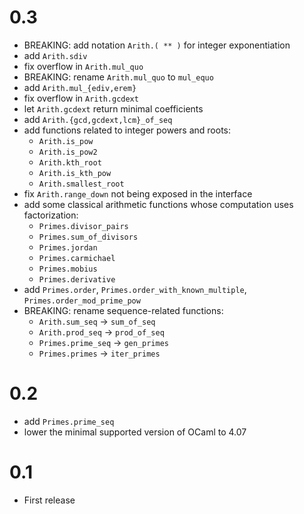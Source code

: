 # 0.3

- BREAKING: add notation `Arith.( ** )` for integer exponentiation
- add `Arith.sdiv`
- fix overflow in `Arith.mul_quo`
- BREAKING: rename `Arith.mul_quo` to `mul_equo`
- add `Arith.mul_{ediv,erem}`
- fix overflow in `Arith.gcdext`
- let `Arith.gcdext` return minimal coefficients
- add `Arith.{gcd,gcdext,lcm}_of_seq`
- add functions related to integer powers and roots:
  + `Arith.is_pow`
  + `Arith.is_pow2`
  + `Arith.kth_root`
  + `Arith.is_kth_pow`
  + `Arith.smallest_root`
- fix `Arith.range_down` not being exposed in the interface
- add some classical arithmetic functions whose computation uses factorization:
  + `Primes.divisor_pairs`
  + `Primes.sum_of_divisors`
  + `Primes.jordan`
  + `Primes.carmichael`
  + `Primes.mobius`
  + `Primes.derivative`
- add `Primes.order`, `Primes.order_with_known_multiple`, `Primes.order_mod_prime_pow`
- BREAKING: rename sequence-related functions:
  + `Arith.sum_seq` -> `sum_of_seq`
  + `Arith.prod_seq` -> `prod_of_seq`
  + `Primes.prime_seq` -> `gen_primes`
  + `Primes.primes` -> `iter_primes`

# 0.2

- add `Primes.prime_seq`
- lower the minimal supported version of OCaml to 4.07

# 0.1

- First release
